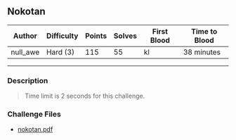 ## Nokotan

| Author   | Difficulty | Points | Solves | First Blood | Time to Blood |
| -------- | ---------- | ------ | ------ | ----------- | ------------- |
| null_awe | Hard (3)   | 115    | 55     | kl          | 38 minutes    |

---

### Description

<blockquote>

Time limit is 2 seconds for this challenge.

<!-- <details closed>
<summary><b>Hint(s)</b>:</summary>

1. Hint 1
2. Hint 2

</details> -->
</blockquote>

### Challenge Files

- [nokotan.pdf](dist/nokotan.pdf)
